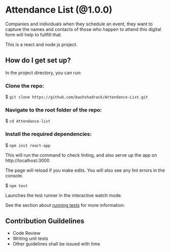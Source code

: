 Attendance List (@1.0.0)
========================

Companies and individuals when they schedule an event, they want to capture the names and contacts of those who happen to attend this digital form will help to fullfill that.

This is a react and node js project.

## How do I get set up?
In the project directory, you can run:

### Clone the repo:
$ `git clone https://github.com/bashshadrack/Attendance-List.git`

### Navigate to the root folder of the repo:
$ `cd Attendance-list`

### Install the required dependencies:
$ `npm init react-app`

This will run the command to check linting, and also serve up the app on
http://localhost:3000

The page will reload if you make edits. You will also see any lint errors in the console.

$ `npm test`

Launches the test runner in the interactive watch mode.<br />

See the section about [running tests](https://facebook.github.io/create-react-app/docs/running-tests) for more information.


## Contribution Guildelines

- Code Review
- Writing unit tests
- Other guidelines shall be issued with time

